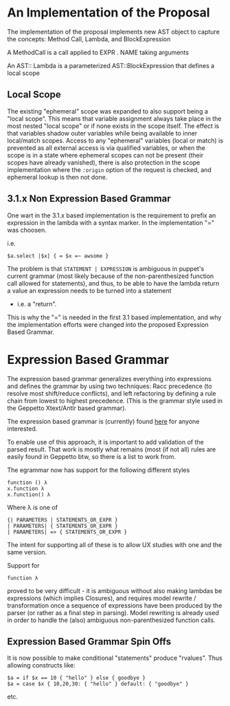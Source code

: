 An Implementation of the Proposal
=================================

The implementation of the proposal implements new AST object to capture
the concepts: Method Call, Lambda, and BlockExpression

A MethodCall is a call applied to EXPR . NAME taking arguments

An AST:: Lambda is a parameterized AST::BlockExpression that defines a local scope

Local Scope
-----------
The existing "ephemeral" scope was expanded to also support being a
"local scope". This means that variable assignment always take place in
the most nested "local scope" or if none exists in the scope itself. The
effect is that variables shadow outer variables while being available to
inner local/match scopes. Access to any "ephemeral" variables (local or
match) is prevented as all external access is via qualified variables,
or when the scope is in a state where ephemeral scopes can not be
present (their scopes have already vanished), there is also protection
in the scope implementation where the `:origin` option of the request is
checked, and ephemeral lookup is then not done.

3.1.x Non Expression Based Grammar
----------------------------------
One wart in the 3.1.x based implementation is the requirement to prefix
an expression in the lambda with a syntax marker. In the implementation
"=" was choosen.

i.e.

    $a.select |$x| { = $x =~ awsome }

The problem is that `STATEMENT | EXPRESSION` is ambiguous in
puppet's current grammar (most likely because of the non-parenthesized
function call allowed for statements), and thus, to be able to have the
lambda return a value an expression needs to be turned into a statement
- i.e. a "return".

This is why the "=" is needed in the first 3.1 based implementation,
and why the implementation efforts were changed into the proposed Expression Based
Grammar.

Expression Based Grammar
========================

The expression based grammar generalizes everything into expressions
and defines the grammar by using two techniques: Racc precedence (to resolve most shift/reduce conflicts),
and left refactoring by defining a rule chain from lowest to highest precedence. (This is the grammar style
used in the Geppetto Xtext/Antlr based grammar).

The expression based grammar is (currently) found
[here](https://github.com/hlindberg/puppet/blob/pops/lib/puppet/pops/impl/parser/egrammar.ra)
for anyone interested.

To enable use of this approach, it is important to add validation of the
parsed result. That work is mostly what remains (most (if not all) rules
are easily found in Geppetto btw, so there is a list to work from.

The egrammar now has support for the following different styles

    function () λ
    x.function λ
    x.function() λ

Where λ is one of

    {| PARAMETERS | STATEMENTS_OR_EXPR }    
    | PARAMETERS| { STATEMENTS_OR_EXPR }
    | PARAMETERS| => { STATEMENTS_OR_EXPR }

The intent for supporting all of these is to allow UX studies with one
and the same version.

Support for

    function λ    

proved to be very difficult - it is ambiguous without also making lambdas be expressions (which implies Closures),
and requires model rewrite / transformation once a sequence of expressions have been produced by the parser (or rather 
as a final step in parsing). Model rewriting is already used in order to handle the (also) ambiguous non-parenthesized function
calls.

Expression Based Grammar Spin Offs
----------------------------------

It is now possible to make conditional "statements" produce "rvalues". Thus allowing constructs like:

    $a = if $x == 10 { "hello" } else { goodbye }
    $a = case $x { 10,20,30: { "hello" } default: { "goodbye" }
    
etc.




